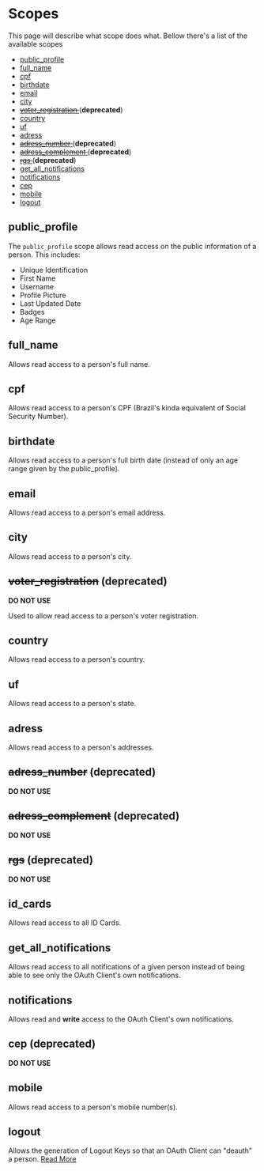 Scopes
======

This page will describe what scope does what. Bellow there's a list of the available scopes

 * [ public_profile ](#public_profile)
 * [ full_name ](#full_name)
 * [ cpf ](#cpf)
 * [ birthdate ](#birthdate)
 * [ email ](#email)
 * [ city ](#city)
 * ~~[ voter_registration ](#voter_registration)~~ (**deprecated**)
 * [ country ](#country)
 * [ uf ](#uf)
 * [ adress ](#adress)
 * ~~[ adress_number ](#adress_number)~~ (**deprecated**)
 * ~~[ adress_complement ](#adress_complement)~~ (**deprecated**)
 * ~~[ rgs ](#rgs)~~ (**deprecated**)
 * [ get_all_notifications ](#get_all_notifications)
 * [ notifications ](#notifications)
 * [ cep ](#cep)
 * [ mobile ](#mobile)
 * [ logout ](#logout)

## <a name="public_profile"></a>public_profile

The `public_profile` scope allows read access on the public information of a person. This includes:

 * Unique Identification
 * First Name
 * Username
 * Profile Picture
 * Last Updated Date
 * Badges
 * Age Range

## <a name="full_name"></a> full_name

Allows read access to a person's full name.

## <a name="cpf"></a> cpf

Allows read access to a person's CPF (Brazil's kinda equivalent of Social Security Number).

## <a name="birthdate"></a> birthdate

Allows read access to a person's full birth date (instead of only an age range given by the public_profile).

## <a name="email"></a> email

Allows read access to a person's email address.

## <a name="city"></a> city

Allows read access to a person's city.

## <a name="voter_registration"></a> ~~voter_registration~~ (deprecated)

**DO NOT USE**

Used to allow read access to a person's voter registration.

## <a name="country"></a> country

Allows read access to a person's country.

## <a name="uf"></a> uf

Allows read access to a person's state.

## <a name="adress"></a> adress

Allows read access to a person's addresses.

## <a name="adress_number"></a> ~~adress_number~~ (deprecated)

**DO NOT USE**

## <a name="adress_complement"></a> ~~adress_complement~~ (deprecated)

**DO NOT USE**

## <a name="rgs"></a> ~~rgs~~ (deprecated)

**DO NOT USE**

## <a name="id_cards"></a> id_cards

Allows read access to all ID Cards.

## <a name="get_all_notifications"></a> get_all_notifications

Allows read access to all notifications of a given person instead of being able to see only the OAuth Client's own notifications.

## <a name="notifications"></a> notifications

Allows read and **write** access to the OAuth Client's own notifications.

## <a name="cep"></a> cep (deprecated)

**DO NOT USE**

## <a name="mobile"></a> mobile

Allows read access to a person's mobile number(s).

## <a name="logout"></a> logout

Allows the generation of Logout Keys so that an OAuth Client can "deauth" a person. [Read More](remoteLogout.md)
